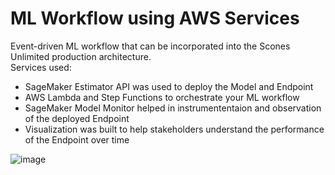 # ML Workflow using AWS Services

Event-driven ML workflow that can be incorporated into the Scones Unlimited production architecture.<br/>
Services used:
* SageMaker Estimator API was used to deploy the  Model and Endpoint 
* AWS Lambda and Step Functions to orchestrate your ML workflow
* SageMaker Model Monitor helped in instrumententaion and observation of the deployed Endpoint
* Visualization was built to help stakeholders understand the performance of the Endpoint over time

![image](https://user-images.githubusercontent.com/97392797/206200489-9e77dbc4-b7df-4144-b170-6371181b6e18.png) 
